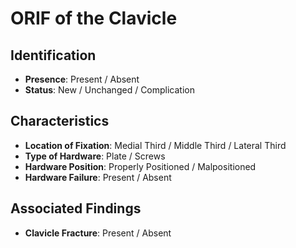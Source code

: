 # ORIF of the Clavicle

## Identification

- **Presence**: Present / Absent
- **Status**: New / Unchanged / Complication

## Characteristics

- **Location of Fixation**: Medial Third / Middle Third / Lateral Third
- **Type of Hardware**: Plate / Screws
- **Hardware Position**: Properly Positioned / Malpositioned
- **Hardware Failure**: Present / Absent

## Associated Findings

- **Clavicle Fracture**: Present / Absent
